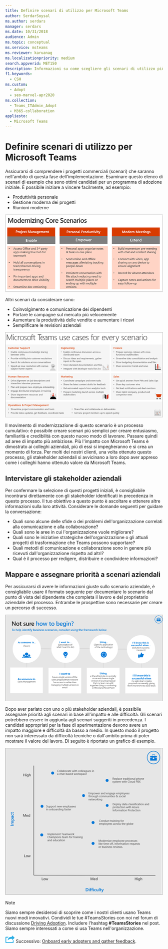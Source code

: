 ```yaml
---
title: Definire scenari di utilizzo per Microsoft Teams
author: SerdarSoysal
ms.author: serdars
manager: serdars
ms.date: 10/31/2018
audience: Admin
ms.topic: conceptual
ms.service: msteams
ms.reviewer: karuanag
ms.localizationpriority: medium
search.appverid: MET150
description: Informazioni su come scegliere gli scenari di utilizzo più applicabili per la fase di sperimentazione della Teams adozione.
f1.keywords:
  - CSH
ms.custom:
  - Adopt
  - seo-marvel-apr2020
ms.collection:
  - Teams_ITAdmin_Adopt
  - M365-collaboration
appliesto:
  - Microsoft Teams
---
```


# <a name="define-usage-scenarios-for-microsoft-teams"></a>Definire scenari di utilizzo per Microsoft Teams

Assicurarsi di comprendere i progetti commerciali (scenari) che saranno nell'ambito di questa fase dell'implementazione. Esaminare questo elenco di scenari di esempio che sono ottimi candidati per un programma di adozione iniziale. È possibile iniziare a vincere facilmente, ad esempio:

- Produttività personale
- Gestione moderna dei progetti
- Riunioni moderne

![Illustrazione dei tre scenari principali.](media/teams-adoption-modernizing-core-scenarios.png)

Altri scenari da considerare sono:

- Coinvolgimento e comunicazione dei dipendenti
- Portare le campagne sul mercato più velocemente
- Aumentare la produttività delle vendite e aumentare i ricavi
- Semplificare le revisioni aziendali

![Illustrazione di Teams casi d'uso per ogni scenario.](media/teams-adoption-use-cases.png)

Il movimento di modernizzazione di questo scenario è un processo cumulativo: è possibile creare scenari più semplici per creare entusiasmo, familiarità e credibilità con questo nuovo modo di lavorare. Passare quindi ad aree di impatto più ambiziose. Più l'impatto con Microsoft Teams è dimostrato ai colleghi aziendali, più di essi si impegheranno e si crea un momento di forza. Per molti dei nostri clienti, una volta ottenuto questo processo, gli stakeholder aziendali si avvicinano a loro dopo aver appreso come i colleghi hanno ottenuto valore da Microsoft Teams.

## <a name="interview-business-stakeholders"></a>Intervistare gli stakeholder aziendali

Per confermare la selezione di questi progetti iniziali, è consigliabile incontrarsi direttamente con gli stakeholder identificati in precedenza in questo processo. Il tuo obiettivo a questo punto è ascoltare e ottenere altre informazioni sulla loro attività. Considerare le domande seguenti per guidare la conversazione:

- Quali sono alcune delle sfide o dei problemi dell'organizzazione correlati alla comunicazione e alla collaborazione?
- Quali sono le aree in cui l'organizzazione vuole migliorare?
- Quali sono le iniziative strategiche dell'organizzazione o gli attuali progetti di trasformazione che Teams possono supportare?
- Quali metodi di comunicazione e collaborazione sono in genere più ricevuti dall'organizzazione rispetto ad altri?
- Qual è il processo per redigere, distribuire e condividere informazioni?

## <a name="map-and-prioritize-business-scenarios"></a>Mappare e assegnare priorità a scenari aziendali

Per assicurarsi di avere le informazioni giuste sullo scenario aziendale, è consigliabile usare il formato seguente per documentare lo scenario dal punto di vista del dipendente che completa il lavoro e del proprietario aziendale del processo. Entrambe le prospettive sono necessarie per creare un percorso di successo.

![Illustrazione del framework per l'identificazione degli scenari.](media/teams-adoption-identify-scenarios.png)

Dopo aver parlato con uno o più stakeholder aziendali, è possibile assegnare priorità agli scenari in base all'impatto e alle difficoltà. Gli scenari potrebbero essere in aggiunta agli scenari suggeriti in precedenza. I candidati appropriati per la fase di sperimentazione devono avere un impatto maggiore e difficoltà da basso a medio. In questo modo il progetto non sarà interessato da difficoltà tecniche o dall'ambito prima di poter mostrare il valore del lavoro. Di seguito è riportato un grafico di esempio.

![Illustrazione che mostra l'impatto dello scenario rispetto alla difficoltà.](media/teams-adoption-impact-difficulty.png)

> [!Note]
> Siamo sempre desiderosi di scoprire come i nostri clienti usano Teams nuovi modi innovativi. Condividi le tue #TeamsStories con noi nel forum di discussione [Driving Adoption](https://techcommunity.microsoft.com/t5/driving-adoption/ct-p/DrivingAdoption). Includere l'hashtag **#TeamsStories** nel post. Siamo sempre interessati a come si usa Teams nell'organizzazione.

![Icona che rappresenta il passaggio successivo.](media/teams-adoption-next-icon.png) Successivo: [Onboard early adopters and gather feedback](teams-adoption-onboard-early-adopters.md).

